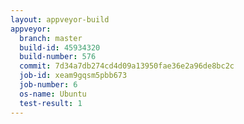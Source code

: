 ```yaml
---
layout: appveyor-build
appveyor:
  branch: master
  build-id: 45934320
  build-number: 576
  commit: 7d34a7db274cd4d09a13950fae36e2a96de8bc2c
  job-id: xeam9gqsm5pbb673
  job-number: 6
  os-name: Ubuntu
  test-result: 1
---
```

